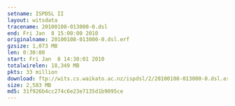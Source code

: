 ```yaml
---
setname: ISPDSL II
layout: witsdata
tracename: 20100108-013000-0.dsl
end: Fri Jan  8 15:00:00 2010
originalname: 20100108-013000-0.dsl.erf
gzsize: 1,073 MB
len: 0:30:00
start: Fri Jan  8 14:30:01 2010
totalwirelen: 18,349 MB
pkts: 33 million
download: ftp://wits.cs.waikato.ac.nz/ispdsl/2/20100108-013000-0.dsl.erf.gz
size: 2,583 MB
md5: 31f926b4cc274c6e23e7135d1b9095ce
---
```

